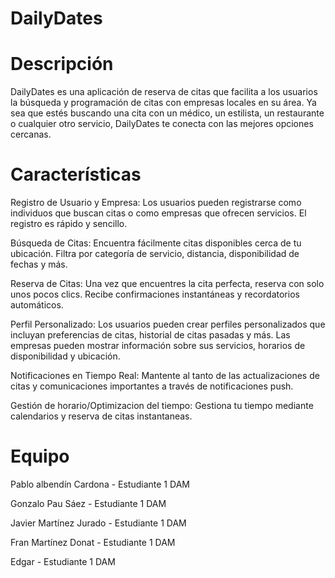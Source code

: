 # DailyDates

<h1> Descripción </h1>
DailyDates es una aplicación de reserva de citas que facilita a los usuarios la búsqueda y programación de citas con empresas locales en su área. Ya sea que estés buscando una cita con un médico, un estilista, un restaurante o cualquier otro servicio, DailyDates te conecta con las mejores opciones cercanas.

 <h1> Características </h1>
Registro de Usuario y Empresa: Los usuarios pueden registrarse como individuos que buscan citas o como empresas que ofrecen servicios. El registro es rápido y sencillo.

Búsqueda de Citas: Encuentra fácilmente citas disponibles cerca de tu ubicación. Filtra por categoría de servicio, distancia, disponibilidad de fechas y más.

Reserva de Citas: Una vez que encuentres la cita perfecta, reserva con solo unos pocos clics. Recibe confirmaciones instantáneas y recordatorios automáticos.

Perfil Personalizado: Los usuarios pueden crear perfiles personalizados que incluyan preferencias de citas, historial de citas pasadas y más. Las empresas pueden mostrar información sobre sus servicios, horarios de disponibilidad y ubicación.

Notificaciones en Tiempo Real: Mantente al tanto de las actualizaciones de citas y comunicaciones importantes a través de notificaciones push.

Gestión de horario/Optimizacion del tiempo: Gestiona tu tiempo mediante calendarios y reserva de citas instantaneas. 

 <h1> Equipo </h1>

 Pablo albendín Cardona - Estudiante 1 DAM 

 Gonzalo Pau Sáez  - Estudiante 1 DAM 

 Javier Martínez Jurado - Estudiante 1 DAM 
 
 Fran Martínez Donat - Estudiante 1 DAM 

 Edgar - Estudiante 1 DAM




